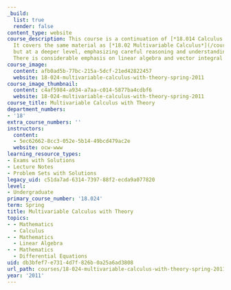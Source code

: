 ```yaml
---
_build:
  list: true
  render: false
content_type: website
course_description: This course is a continuation of [*18.014 Calculus with Theory*](/courses/18-014-calculus-with-theory-fall-2010/)*.*
  It covers the same material as [*18.02 Multivariable Calculus*](/courses/18-02sc-multivariable-calculus-fall-2010/),
  but at a deeper level, emphasizing careful reasoning and understanding of proofs.
  There is considerable emphasis on linear algebra and vector integral calculus.
course_image:
  content: afb0ad5b-77bc-215a-5dcf-21ed42822457
  website: 18-024-multivariable-calculus-with-theory-spring-2011
course_image_thumbnail:
  content: c4af5984-a934-a7aa-c014-5877ba4cdbf6
  website: 18-024-multivariable-calculus-with-theory-spring-2011
course_title: Multivariable Calculus with Theory
department_numbers:
- '18'
extra_course_numbers: ''
instructors:
  content:
  - 5ec62662-8cc3-052e-5b14-49bcd479ac2e
  website: ocw-www
learning_resource_types:
- Exams with Solutions
- Lecture Notes
- Problem Sets with Solutions
legacy_uid: c51da7ad-6314-7397-88f2-ecda9a077820
level:
- Undergraduate
primary_course_number: '18.024'
term: Spring
title: Multivariable Calculus with Theory
topics:
- - Mathematics
  - Calculus
- - Mathematics
  - Linear Algebra
- - Mathematics
  - Differential Equations
uid: db3bfef7-e731-4d7f-826b-0a25a6ad3808
url_path: courses/18-024-multivariable-calculus-with-theory-spring-2011
year: '2011'
---
```

